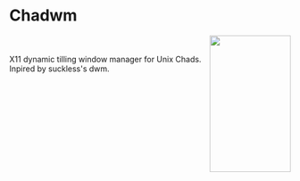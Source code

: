 # Chadwm
<img align="right" src="https://media.tenor.com/epNMHGvRyHcAAAAd/gigachad-chad.gif" width="145" height="245">

<br>
<br>
X11 dynamic tilling window manager for Unix Chads. Inpired by suckless's dwm.
